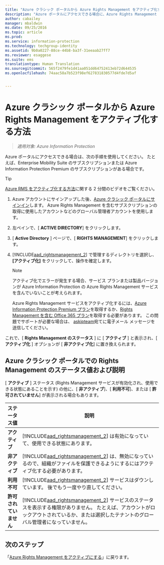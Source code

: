 ```yaml
---
title: "Azure クラシック ポータルから Azure Rights Management をアクティブ化する方法 | Azure Information Protection"
description: "Azure ポータルにアクセスできる場合に、Azure Rights Management サービスをアクティブ化する手順です。 たとえば、Enterprise Mobility Suite のサブスクリプションまたは Azure Information Protection Premium のサブスクリプションがある場合です。"
author: cabailey
manager: mbaldwin
ms.date: 09/25/2016
ms.topic: article
ms.prod: 
ms.service: information-protection
ms.technology: techgroup-identity
ms.assetid: 9b0a0227-88ce-44b8-ba3f-31eeaab27ff7
ms.reviewer: esaggese
ms.suite: ems
translationtype: Human Translation
ms.sourcegitcommit: 565f2479fe1d41aa051dd64752413eb72d644535
ms.openlocfilehash: 74aac58a7b523f98ef627831830577d4fde7d5af


---
```


# Azure クラシック ポータルから Azure Rights Management をアクティブ化する方法

>*適用対象: Azure Information Protection*


Azure ポータルにアクセスできる場合は、次の手順を使用してください。 たとえば、Enterprise Mobility Suite のサブスクリプションまたは Azure Information Protection Premium のサブスクリプションがある場合です。

> [!TIP]
> [Azure RMS をアクティブ化する方法](https://channel9.msdn.com/series/pit-stop-enterprise-mobility-suite/activate-azure-rms)に関する 2 分間のビデオをご覧ください。

1.  Azure アカウントにサインアップした後、[Azure クラシック ポータルにサインイン](http://go.microsoft.com/fwlink/p/?LinkID=275081)します。 Azure Rights Management を含むサブスクリプションの取得に使用したアカウントなどのグローバル管理者アカウントを使用します。

2.  左ペインで、[ **ACTIVE DIRECTORY**] をクリックします。

3.  [ **Active Directory** ] ページで、[ **RIGHTS MANAGEMENT**] をクリックします。

4.  [!INCLUDE[aad_rightsmanagement_2](../includes/aad_rightsmanagement_2_md.md)] で管理するディレクトリを選択し、**[アクティブ化]** をクリックして、操作を確定します。

    > [!NOTE]
    >アクティブ化でエラーが発生する場合、サービス プランまたは製品バージョンが Azure Information Protection の Azure Rights Management サービスを含んでいないことが考えられます。
    >
    >Azure Rights Management サービスをアクティブ化するには、[Azure Information Protection Premium プラン](https://www.microsoft.com/en-us/cloud-platform/azure-information-protection-pricing)を取得するか、[Rights Management を含む Office 365 プラン](http://download.microsoft.com/download/E/C/F/ECF42E71-4EC0-48FF-AA00-577AC14D5B5C/Azure_Information_Protection_licensing_datasheet_EN-US.pdf)を取得する必要があります。 この問題でサポートが必要な場合は、 [askipteam](mailto:askipteam?subject=I%20cannot%20activate%20RMS)宛てに電子メール メッセージを送信してください。


これで、[ **Rights Management のステータス** ] に [ **アクティブ** ] と表示され、[ **アクティブ化** ] オプションが [ **非アクティブ化**] に置き換えられます。

## Azure クラシック ポータルでの Rights Management のステータス値および説明
[ **アクティブ** ] ステータス (Rights Management サービスが有効化され、使用できる状態にあることを示す) の他に、[ **非アクティブ**]、[ **利用不可**]、または [ **許可されていません**] が表示される場合もあります。

|ステータス値|説明|
|----------------|---------------|
|**アクティブ**|[!INCLUDE[aad_rightsmanagement_2](../includes/aad_rightsmanagement_2_md.md)] は有効になっていて、使用できる状態にあります。|
|**非アクティブ**|[!INCLUDE[aad_rightsmanagement_2](../includes/aad_rightsmanagement_2_md.md)] は、無効になっているので、組織がファイルを保護できるようにするにはアクティブ化する必要があります。|
|**利用不可**|[!INCLUDE[aad_rightsmanagement_2](../includes/aad_rightsmanagement_2_md.md)] サービスはダウンしています。 後でもう一度やり直してください。|
|**許可されていません**|[!INCLUDE[aad_rightsmanagement_2](../includes/aad_rightsmanagement_2_md.md)] サービスのステータスを表示する権限がありません。 たとえば、アカウントがロックアウトされているか、または選択したテナントのグローバル管理者になっていません。|

## 次のステップ
「[Azure Rights Management をアクティブにする](activate-service.md)」に戻ります。


<!--HONumber=Oct16_HO1-->


